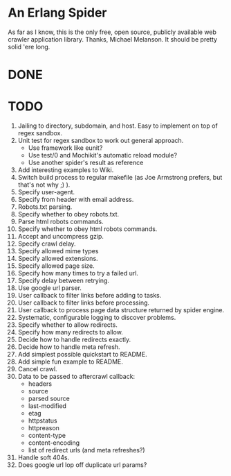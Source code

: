 An Erlang Spider
================

As far as I know, this is the only free, open source, publicly available web crawler application library. Thanks, Michael Melanson. It should be pretty solid 'ere long.

# DONE #


# TODO #

1. Jailing to directory, subdomain, and host. Easy to implement on top of regex sandbox.
2. Unit test for regex sandbox to work out general approach.
   * Use framework like eunit?
   * Use test/0 and Mochikit's automatic reload module?
   * Use another spider's result as reference
3. Add interesting examples to Wiki.
4. Switch build process to regular makefile (as Joe Armstrong prefers, but that's not why ;) ).
5. Specify user-agent.
6. Specify from header with email address.
7. Robots.txt parsing.
8. Specify whether to obey robots.txt.
9. Parse html robots commands.
10. Specify whether to obey html robots commands.
11. Accept and uncompress gzip.
12. Specify crawl delay.
13. Specify allowed mime types
14. Specify allowed extensions.
15. Specify allowed page size.
16. Specify how many times to try a failed url.
17. Specify delay between retrying.
17. Use google url parser.
18. User callback to filter links before adding to tasks.
19. User callback to filter links before processing.
20. User callback to process page data structure returned by spider engine.
21. Systematic, configurable logging to discover problems.
22. Specify whether to allow redirects.
23. Specify how many redirects to allow.
24. Decide how to handle redirects exactly.
25. Decide how to handle meta refresh.
26. Add simplest possible quickstart to README.
27. Add simple fun example to README.
28. Cancel crawl.
29. Data to be passed to aftercrawl callback:
    * headers
    * source
    * parsed source
    * last-modified
    * etag
    * httpstatus
    * httpreason
    * content-type
    * content-encoding
    * list of redirect urls (and meta refreshes?)
30. Handle soft 404s.
31. Does google url lop off duplicate url params?


